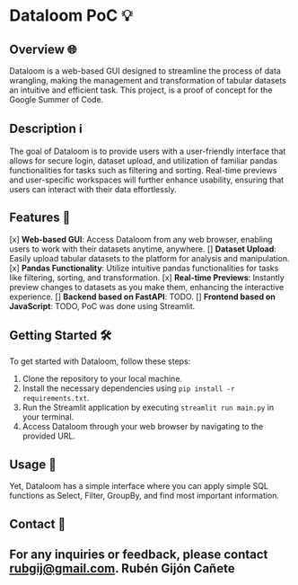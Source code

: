 # Dataloom PoC 💡

## Overview 🌐

Dataloom is a web-based GUI designed to streamline the process of data wrangling, making the management and transformation of tabular datasets an intuitive and efficient task. This project, is a proof of concept for the Google Summer of Code.

## Description ℹ️

The goal of Dataloom is to provide users with a user-friendly interface that allows for secure login, dataset upload, and utilization of familiar pandas functionalities for tasks such as filtering and sorting. Real-time previews and user-specific workspaces will further enhance usability, ensuring that users can interact with their data effortlessly.

## Features 🚀

[x] **Web-based GUI**: Access Dataloom from any web browser, enabling users to work with their datasets anytime, anywhere.
[] **Dataset Upload**: Easily upload tabular datasets to the platform for analysis and manipulation.
[x] **Pandas Functionality**: Utilize intuitive pandas functionalities for tasks like filtering, sorting, and transformation.
[x] **Real-time Previews**: Instantly preview changes to datasets as you make them, enhancing the interactive experience.
[] **Backend based on FastAPI**: TODO.
[] **Frontend based on JavaScript**: TODO, PoC was done using Streamlit.

## Getting Started 🛠️

To get started with Dataloom, follow these steps:

1. Clone the repository to your local machine.
2. Install the necessary dependencies using `pip install -r requirements.txt`.
3. Run the Streamlit application by executing `streamlit run main.py` in your terminal.
4. Access Dataloom through your web browser by navigating to the provided URL.

## Usage 📝

Yet, Dataloom has a simple interface where you can apply simple SQL functions as Select, Filter, GroupBy, and find most important information.

## Contact 📧

For any inquiries or feedback, please contact [rubgij@gmail.com](mailto:rubgij@gmail.com).
Rubén Gijón Cañete
---
